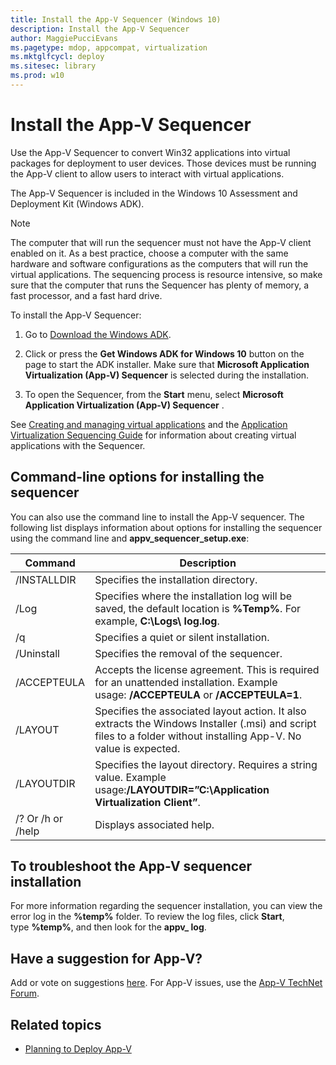 ```yaml
---
title: Install the App-V Sequencer (Windows 10)
description: Install the App-V Sequencer
author: MaggiePucciEvans
ms.pagetype: mdop, appcompat, virtualization
ms.mktglfcycl: deploy
ms.sitesec: library
ms.prod: w10
---
```



# Install the App-V Sequencer

Use the App-V Sequencer to convert Win32 applications into virtual packages for deployment to user devices. Those devices must be running the App-V client to allow users to interact with virtual applications.

The App-V Sequencer is included in the Windows 10 Assessment and Deployment Kit (Windows ADK).

> [!NOTE]  
> The computer that will run the sequencer must not have the App-V client enabled on it. As a best practice, choose a computer with the same hardware and software configurations as the computers that will run the virtual applications. The sequencing process is resource intensive, so make sure that the computer that runs the Sequencer has plenty of memory, a fast processor, and a fast hard drive.

To install the App-V Sequencer:

1.  Go to [Download the Windows ADK](https://developer.microsoft.com/windows/hardware/windows-assessment-deployment-kit).

2.  Click or press the **Get Windows ADK for Windows 10** button on the page to start the ADK installer. Make sure that **Microsoft Application Virtualization (App-V) Sequencer** is selected during the installation.

<!-- ![Selecting APP-V features in ADK](images/appv-adk-select-appv-feature.png) -->

3.  To open the Sequencer, from the **Start** menu, select **Microsoft Application Virtualization (App-V) Sequencer** .

See [Creating and managing virtual applications](appv-creating-and-managing-virtualized-applications.md) and the [Application Virtualization Sequencing Guide](http://download.microsoft.com/download/F/7/8/F784A197-73BE-48FF-83DA-4102C05A6D44/App-V%205.0%20Sequencing%20Guide.docx) for information about creating virtual applications with the Sequencer.

## Command-line options for installing the sequencer

You can also use the command line to install the App-V sequencer. The following list displays information about options for installing the sequencer using the command line and **appv\_sequencer\_setup.exe**:

| **Command**       | **Description**  |
|-------------------|------------------|
| /INSTALLDIR       | Specifies the installation directory.  |
| /Log   | Specifies where the installation log will be saved, the default location is **%Temp%**. For example, **C:\\Logs\\ log.log**.    |
| /q     | Specifies a quiet or silent installation.      |
| /Uninstall        | Specifies the removal of the sequencer.  |
| /ACCEPTEULA       | Accepts the license agreement. This is required for an unattended installation. Example usage: **/ACCEPTEULA** or **/ACCEPTEULA=1**.         |
| /LAYOUT           | Specifies the associated layout action. It also extracts the Windows Installer (.msi) and script files to a folder without installing App-V. No value is expected. |
| /LAYOUTDIR        | Specifies the layout directory. Requires a string value. Example usage:**/LAYOUTDIR=”C:\\Application Virtualization Client”**.    |
| /? Or /h or /help | Displays associated help.   |

## To troubleshoot the App-V sequencer installation

For more information regarding the sequencer installation, you can view the error log in the **%temp%** folder. To review the log files, click **Start**, type **%temp%**, and then look for the **appv\_ log**.

## Have a suggestion for App-V?

Add or vote on suggestions [here](http://appv.uservoice.com/forums/280448-microsoft-application-virtualization). For App-V issues, use the [App-V TechNet Forum](https://social.technet.microsoft.com/Forums/en-US/home?forum=mdopappv).

## Related topics

- [Planning to Deploy App-V](appv-planning-to-deploy-appv.md)
